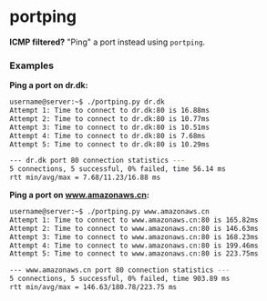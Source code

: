 # portping

**ICMP filtered?** "Ping" a port instead using `portping`.

### Examples

**Ping a port on dr.dk:**

```sh
username@server:~$ ./portping.py dr.dk
Attempt 1: Time to connect to dr.dk:80 is 16.88ms
Attempt 2: Time to connect to dr.dk:80 is 10.77ms
Attempt 3: Time to connect to dr.dk:80 is 10.51ms
Attempt 4: Time to connect to dr.dk:80 is 7.68ms
Attempt 5: Time to connect to dr.dk:80 is 10.29ms

--- dr.dk port 80 connection statistics ---
5 connections, 5 successful, 0% failed, time 56.14 ms
rtt min/avg/max = 7.68/11.23/16.88 ms
```

**Ping a port on www.amazonaws.cn:**

```sh
username@server:~$ ./portping.py www.amazonaws.cn
Attempt 1: Time to connect to www.amazonaws.cn:80 is 165.82ms
Attempt 2: Time to connect to www.amazonaws.cn:80 is 146.63ms
Attempt 3: Time to connect to www.amazonaws.cn:80 is 168.23ms
Attempt 4: Time to connect to www.amazonaws.cn:80 is 199.46ms
Attempt 5: Time to connect to www.amazonaws.cn:80 is 223.75ms

--- www.amazonaws.cn port 80 connection statistics ---
5 connections, 5 successful, 0% failed, time 903.89 ms
rtt min/avg/max = 146.63/180.78/223.75 ms
```
